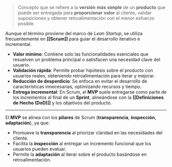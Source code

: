 > Concepto que se refiere a la **versión** **más** **simple** de un **producto** que puede ser entregada para **proporcionar** **valor** al cliente, validar suposiciones y obtener retroalimentación con el menor esfuerzo posible.

Aunque el término proviene del marco de *Lean Startup*, se utiliza frecuentemente en **[[Scrum]]** para guiar el desarrollo iterativo e incremental.
- **Valor mínimo**: Contiene solo las funcionalidades esenciales que resuelven un problema principal o satisfacen una necesidad clave del usuario.
- **Validación rápida**: Permite probar hipótesis sobre el producto con usuarios reales, obteniendo retroalimentación para iterar y mejorar.
- **Reducción de desperdicio**: Se enfoca en evitar el desarrollo de características innecesarias, optimizando recursos y tiempo.
- **Entrega incremental**: En Scrum, el **MVP** suele entregarse como parte de los incrementos al final de un **Sprint**, alineándose con la **[[Definiciones de Hecho (DoD)]]** y los objetivos del producto.
****
El **MVP** se alinea con los **pilares** de Scrum (**transparencia**, **inspección**, **adaptación**), ya que:
- Promueve la **transparencia** al priorizar claridad en las necesidades del cliente.
- Facilita la **inspección** al entregar un incremento funcional que los usuarios pueden evaluar.
- Permite la **adaptación** al iterar sobre el producto basándose en retroalimentación.